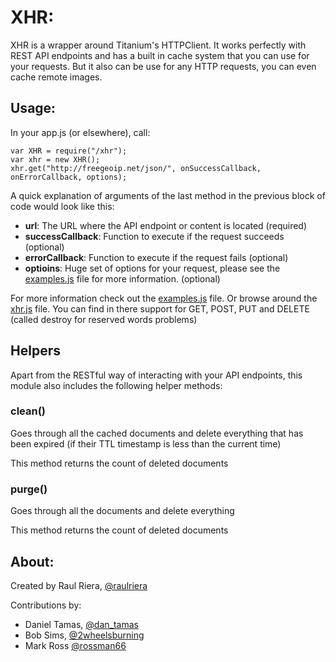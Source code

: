 # XHR:
XHR is a wrapper around Titanium's HTTPClient. It works perfectly with REST API endpoints and has a built in cache system that you can use for your requests. But it also can be use for any HTTP requests, you can even cache remote images.

## Usage:
In your app.js (or elsewhere), call:

    var XHR = require("/xhr");
    var xhr = new XHR();
    xhr.get("http://freegeoip.net/json/", onSuccessCallback, onErrorCallback, options);

A quick explanation of arguments of the last method in the previous block of code would look like this:

* **url**: The URL where the API endpoint or content is located (required)
* **successCallback**: Function to execute if the request succeeds (optional)
* **errorCallback**: Function to execute if the request fails (optional)
* **optioins**: Huge set of options for your request, please see the [examples.js](https://github.com/raulriera/XHR/blob/master/examples.js) file for more information. (optional)

For more information check out the [examples.js](https://github.com/raulriera/XHR/blob/master/examples.js) file. Or browse around the [xhr.js](https://github.com/raulriera/XHR/blob/master/xhr.js) file. You can find in there support for GET, POST, PUT and DELETE (called destroy for reserved words problems)

## Helpers
Apart from the RESTful way of interacting with your API endpoints, this module also includes the following helper methods:

### clean()
Goes through all the cached documents and delete everything that has been expired (if their TTL timestamp is less than the current time)

This method returns the count of deleted documents

### purge()
Goes through all the documents and delete everything

This method returns the count of deleted documents

## About:
Created by Raul Riera, [@raulriera](http://twitter.com/raulriera)  

Contributions by:

* Daniel Tamas, [@dan_tamas](http://twitter.com/dan_tamas) 
* Bob Sims, [@2wheelsburning](http://twitter.com/2wheelsburning) 
* Mark Ross [@rossman66](https://github.com/rossman66)